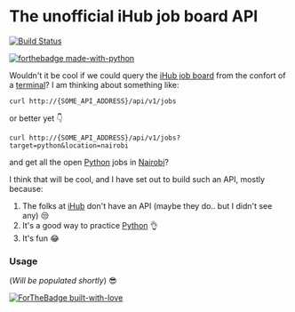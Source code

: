 # The unofficial iHub job board API

[![Build Status](https://travis-ci.org/clovisphere/iHub-job-api.svg?branch=master)](https://travis-ci.org/clovisphere/iHub-job-api)

[![forthebadge made-with-python](http://ForTheBadge.com/images/badges/made-with-python.svg)](https://www.python.org/)


Wouldn't it be cool if we could query the [iHub job board](https://ihub.co.ke/jobs) from the confort of a [terminal](https://www.wikiwand.com/en/Terminal_(macOS))? I am thinking about something like:

```
curl http://{SOME_API_ADDRESS}/api/v1/jobs
```

or better yet :point_down:

```
curl http://{SOME_API_ADDRESS}/api/v1/jobs?target=python&location=nairobi
```

and get all the open [Python](https://www.python.org/) jobs in [Nairobi](https://www.wikiwand.com/en/Nairobi)? 

I think that will be cool, and I have set out to build such an API, mostly because:

1.  The folks at [iHub](https://ihub.co.ke/) don't have an API (maybe they do.. but I didn't see any) :unamused:
2.  It's a good way to practice [Python](https://www.python.org/) :ok_hand:
3.  It's fun :joy:


### Usage

(*Will be populated shortly*) :sunglasses:




[![ForTheBadge built-with-love](http://ForTheBadge.com/images/badges/built-with-love.svg)](https://github.com/clovisphere/iHub-job-api)

